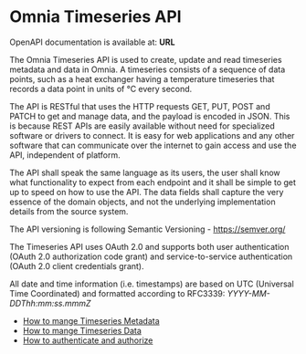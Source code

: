 # Omnia Timeseries API

OpenAPI documentation is available at: **URL**

The Omnia Timeseries API is used to create, update and read timeseries metadata and data in Omnia. 
A timeseries consists of a sequence of data points, such as a heat exchanger having a temperature timeseries that records a data point in units of °C every second. 

The API is RESTful that uses the HTTP requests GET, PUT, POST and PATCH to get and manage data, and the payload is encoded in JSON. This is because REST APIs are easily available without need for specialized software or drivers to connect. It is easy for web applications and any other software that can communicate over the internet to gain access and use the API, independent of platform.

The API shall speak the same language as its users, the user shall know what functionality to expect from each endpoint and it shall be simple to get up to speed on how to use the API. The data fields shall capture the very essence of the domain objects, and not the underlying implementation details from the source system. 

The API versioning is following Semantic Versioning - https://semver.org/

The Timeseries API uses OAuth 2.0 and supports both user authentication (OAuth 2.0 authorization code grant) and service-to-service authentication (OAuth 2.0 client credentials grant).

All date and time information (i.e. timestamps) are based on UTC (Universal Time Coordinated) and formatted according to RFC3339: *YYYY-MM-DDThh:mm:ss.mmmZ*

- [How to mange Timeseries Metadata](https://github.com/equinor/OmniaPlant/blob/master/Timeseries%20API/Timeseries%20Metadata.md)
- [How to mange Timeseries Data](https://github.com/equinor/OmniaPlant/blob/master/Timeseries%20API/Timeseries%20Data.md)
- [How to authenticate and authorize](https://github.com/equinor/OmniaPlant/blob/master/Timeseries%20API/Authentication%20and%20Authorization.md)
